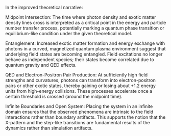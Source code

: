 In the improved theoretical narrative:

Midpoint Intersection: The time where photon density and exotic matter density lines cross is interpreted as a critical point in the energy and particle number transfer process, potentially marking a quantum phase transition or equilibrium-like condition under the given theoretical model.

Entanglement: Increased exotic matter formation and energy exchange with photons in a curved, magnetized quantum plasma environment suggest that underlying field states are becoming entangled. Field excitations no longer behave as independent species; their states become correlated due to quantum gravity and QED effects.

QED and Electron-Positron Pair Production: At sufficiently high field strengths and curvatures, photons can transform into electron-positron pairs or other exotic states, thereby gaining or losing about +1.2 energy units from high-energy collisions. These processes accelerate once a certain threshold is crossed (around the midpoint time).

Infinite Boundaries and Open System: Placing the system in an infinite domain ensures that the observed phenomena are intrinsic to the field interactions rather than boundary artifacts. This supports the notion that the X-pattern and the step-like transitions are fundamental results of the dynamics rather than simulation artifacts.
